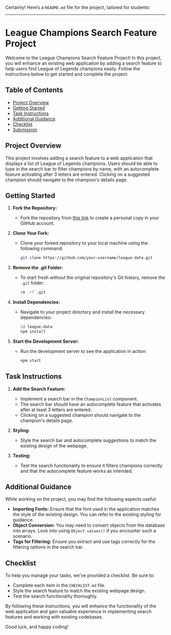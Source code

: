 Certainly! Here’s a `README.md` file for the project, tailored for students:

---

# League Champions Search Feature Project

Welcome to the League Champions Search Feature Project! In this project, you will enhance an existing web application by adding a search feature to help users find League of Legends champions easily. Follow the instructions below to get started and complete the project.

## Table of Contents

- [Project Overview](#project-overview)
- [Getting Started](#getting-started)
- [Task Instructions](#task-instructions)
- [Additional Guidance](#additional-guidance)
- [Checklist](#checklist)
- [Submission](#submission)

## Project Overview

This project involves adding a search feature to a web application that displays a list of League of Legends champions. Users should be able to type in the search bar to filter champions by name, with an autocomplete feature activating after 3 letters are entered. Clicking on a suggested champion should navigate to the champion's details page.

## Getting Started

1. **Fork the Repository:**
   - Fork the repository from [this link](https://github.com/jordanburger22/league-data.git) to create a personal copy in your GitHub account.

2. **Clone Your Fork:**
   - Clone your forked repository to your local machine using the following command:
     ```bash
     git clone https://github.com/your-username/league-data.git
     ```

3. **Remove the .git Folder:**
   - To start fresh without the original repository's Git history, remove the `.git` folder:
     ```bash
     rm -rf .git
     ```

4. **Install Dependencies:**
   - Navigate to your project directory and install the necessary dependencies:
     ```bash
     cd league-data
     npm install
     ```

5. **Start the Development Server:**
   - Run the development server to see the application in action:
     ```bash
     npm start
     ```

## Task Instructions

1. **Add the Search Feature:**
   - Implement a search bar in the `ChampionList` component.
   - The search bar should have an autocomplete feature that activates after at least 3 letters are entered.
   - Clicking on a suggested champion should navigate to the champion's details page.

2. **Styling:**
   - Style the search bar and autocomplete suggestions to match the existing design of the webpage.

3. **Testing:**
   - Test the search functionality to ensure it filters champions correctly and that the autocomplete feature works as intended.

## Additional Guidance

While working on the project, you may find the following aspects useful:

- **Importing Fonts:** Ensure that the font used in the application matches the style of the existing design. You can refer to the existing styling for guidance.
- **Object Conversion:** You may need to convert objects from the database into arrays. Look into using `Object.values()` if you encounter such a scenario.
- **Tags for Filtering:** Ensure you extract and use tags correctly for the filtering options in the search bar.

## Checklist

To help you manage your tasks, we've provided a checklist. Be sure to:

- Complete each item in the `CHECKLIST.md` file.
- Style the search feature to match the existing webpage design.
- Test the search functionality thoroughly.


By following these instructions, you will enhance the functionality of the web application and gain valuable experience in implementing search features and working with existing codebases.

Good luck, and happy coding!